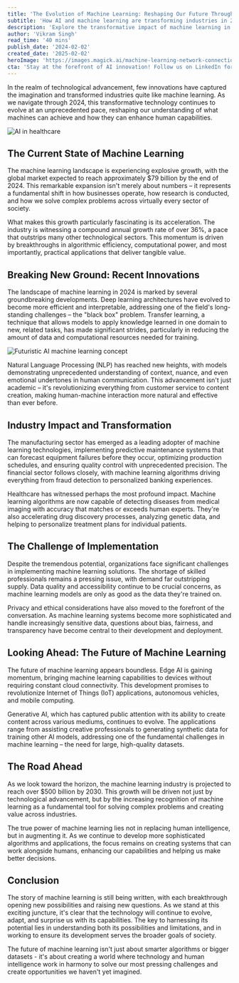 ```yaml
---
title: 'The Evolution of Machine Learning: Reshaping Our Future Through Intelligent Systems'
subtitle: 'How AI and machine learning are transforming industries in 2024'
description: 'Explore the transformative impact of machine learning in 2024, from groundbreaking innovations in deep learning and NLP to revolutionary applications across manufacturing, healthcare, and finance. Learn how this $79 billion industry is reshaping our future and the challenges that lie ahead.'
author: 'Vikram Singh'
read_time: '40 mins'
publish_date: '2024-02-02'
created_date: '2025-02-02'
heroImage: 'https://images.magick.ai/machine-learning-network-connections.jpg'
cta: 'Stay at the forefront of AI innovation! Follow us on LinkedIn for daily insights into machine learning breakthroughs and industry transformations that are shaping our technological future!'
---
```


In the realm of technological advancement, few innovations have captured the imagination and transformed industries quite like machine learning. As we navigate through 2024, this transformative technology continues to evolve at an unprecedented pace, reshaping our understanding of what machines can achieve and how they can enhance human capabilities.

![AI in healthcare](https://i.magick.ai/PIXE/1738561879332_magick_img.webp)

## The Current State of Machine Learning

The machine learning landscape is experiencing explosive growth, with the global market expected to reach approximately $79 billion by the end of 2024. This remarkable expansion isn't merely about numbers – it represents a fundamental shift in how businesses operate, how research is conducted, and how we solve complex problems across virtually every sector of society.

What makes this growth particularly fascinating is its acceleration. The industry is witnessing a compound annual growth rate of over 36%, a pace that outstrips many other technological sectors. This momentum is driven by breakthroughs in algorithmic efficiency, computational power, and most importantly, practical applications that deliver tangible value.

## Breaking New Ground: Recent Innovations

The landscape of machine learning in 2024 is marked by several groundbreaking developments. Deep learning architectures have evolved to become more efficient and interpretable, addressing one of the field's long-standing challenges – the "black box" problem. Transfer learning, a technique that allows models to apply knowledge learned in one domain to new, related tasks, has made significant strides, particularly in reducing the amount of data and computational resources needed for training.

![Futuristic AI machine learning concept](https://i.magick.ai/PIXE/1738561879329_magick_img.webp)

Natural Language Processing (NLP) has reached new heights, with models demonstrating unprecedented understanding of context, nuance, and even emotional undertones in human communication. This advancement isn't just academic – it's revolutionizing everything from customer service to content creation, making human-machine interaction more natural and effective than ever before.

## Industry Impact and Transformation

The manufacturing sector has emerged as a leading adopter of machine learning technologies, implementing predictive maintenance systems that can forecast equipment failures before they occur, optimizing production schedules, and ensuring quality control with unprecedented precision. The financial sector follows closely, with machine learning algorithms driving everything from fraud detection to personalized banking experiences.

Healthcare has witnessed perhaps the most profound impact. Machine learning algorithms are now capable of detecting diseases from medical imaging with accuracy that matches or exceeds human experts. They're also accelerating drug discovery processes, analyzing genetic data, and helping to personalize treatment plans for individual patients.

## The Challenge of Implementation

Despite the tremendous potential, organizations face significant challenges in implementing machine learning solutions. The shortage of skilled professionals remains a pressing issue, with demand far outstripping supply. Data quality and accessibility continue to be crucial concerns, as machine learning models are only as good as the data they're trained on.

Privacy and ethical considerations have also moved to the forefront of the conversation. As machine learning systems become more sophisticated and handle increasingly sensitive data, questions about bias, fairness, and transparency have become central to their development and deployment.

## Looking Ahead: The Future of Machine Learning

The future of machine learning appears boundless. Edge AI is gaining momentum, bringing machine learning capabilities to devices without requiring constant cloud connectivity. This development promises to revolutionize Internet of Things (IoT) applications, autonomous vehicles, and mobile computing.

Generative AI, which has captured public attention with its ability to create content across various mediums, continues to evolve. The applications range from assisting creative professionals to generating synthetic data for training other AI models, addressing one of the fundamental challenges in machine learning – the need for large, high-quality datasets.

## The Road Ahead

As we look toward the horizon, the machine learning industry is projected to reach over $500 billion by 2030. This growth will be driven not just by technological advancement, but by the increasing recognition of machine learning as a fundamental tool for solving complex problems and creating value across industries.

The true power of machine learning lies not in replacing human intelligence, but in augmenting it. As we continue to develop more sophisticated algorithms and applications, the focus remains on creating systems that can work alongside humans, enhancing our capabilities and helping us make better decisions.

## Conclusion

The story of machine learning is still being written, with each breakthrough opening new possibilities and raising new questions. As we stand at this exciting juncture, it's clear that the technology will continue to evolve, adapt, and surprise us with its capabilities. The key to harnessing its potential lies in understanding both its possibilities and limitations, and in working to ensure its development serves the broader goals of society.

The future of machine learning isn't just about smarter algorithms or bigger datasets - it's about creating a world where technology and human intelligence work in harmony to solve our most pressing challenges and create opportunities we haven't yet imagined.